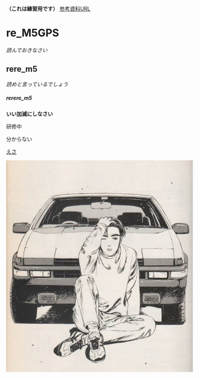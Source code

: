 **（これは練習用です）**
[参考資料URL](https://style.potepan.com/articles/33682.html#GitHubREADME)
# re_M5GPS
*読んでおきなさい*
## rere_m5
_読めと言っているでしょう_
##### rerere_m5
**いい加減にしなさい**


研修中

分からない

[えさ](https://ouxt-polaris.esa.io/posts/666)

![くるま](デスクトップ.jpg)
